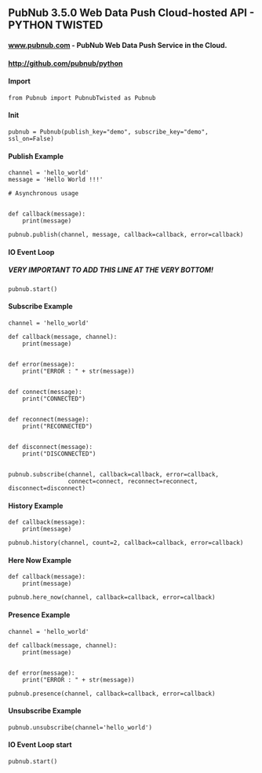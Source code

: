 ## PubNub 3.5.0 Web Data Push Cloud-hosted API - PYTHON TWISTED
#### www.pubnub.com - PubNub Web Data Push Service in the Cloud. 
#### http://github.com/pubnub/python

#### Import
```
from Pubnub import PubnubTwisted as Pubnub
```

#### Init
```
pubnub = Pubnub(publish_key="demo", subscribe_key="demo", ssl_on=False)
```

#### Publish Example
```
channel = 'hello_world'
message = 'Hello World !!!'

# Asynchronous usage


def callback(message):
    print(message)

pubnub.publish(channel, message, callback=callback, error=callback)
```

#### IO Event Loop
##### VERY IMPORTANT TO ADD THIS LINE AT THE VERY BOTTOM!

```
pubnub.start()
```

#### Subscribe Example
```
channel = 'hello_world'

def callback(message, channel):
    print(message)


def error(message):
    print("ERROR : " + str(message))


def connect(message):
    print("CONNECTED")


def reconnect(message):
    print("RECONNECTED")


def disconnect(message):
    print("DISCONNECTED")


pubnub.subscribe(channel, callback=callback, error=callback,
                 connect=connect, reconnect=reconnect, disconnect=disconnect)
```

#### History Example
```
def callback(message):
    print(message)

pubnub.history(channel, count=2, callback=callback, error=callback)
```

#### Here Now Example
```
def callback(message):
    print(message)

pubnub.here_now(channel, callback=callback, error=callback)
```

#### Presence Example
```
channel = 'hello_world'

def callback(message, channel):
    print(message)


def error(message):
    print("ERROR : " + str(message))

pubnub.presence(channel, callback=callback, error=callback)
```

#### Unsubscribe Example
```
pubnub.unsubscribe(channel='hello_world')
```

#### IO Event Loop start
```
pubnub.start()
```